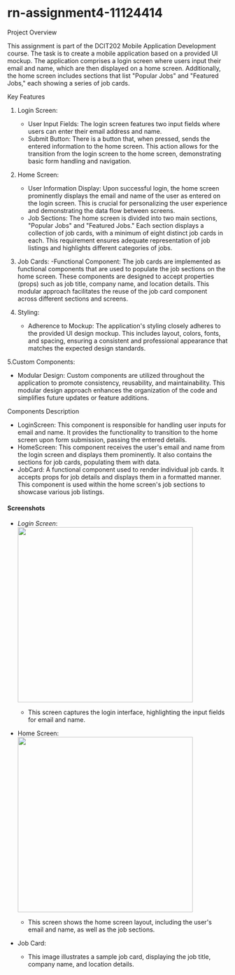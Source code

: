 # rn-assignment4-11124414


Project Overview

This assignment is part of the DCIT202 Mobile Application Development course. The task is to create a mobile application based on a provided UI mockup. The application comprises a login screen where users input their email and name, which are then displayed on a home screen. Additionally, the home screen includes sections that list "Popular Jobs" and "Featured Jobs," each showing a series of job cards.

Key Features

1. Login Screen:
   - User Input Fields: The login screen features two input fields where users can enter their email address and name.
   - Submit Button: There is a button that, when pressed, sends the entered information to the home screen. This action allows for the transition from the login screen to the home screen, demonstrating basic form handling and navigation.

2. Home Screen:
   - User Information Display: Upon successful login, the home screen prominently displays the email and name of the user as entered on the login screen. This is crucial for personalizing the user experience and demonstrating the data flow between screens.
   - Job Sections: The home screen is divided into two main sections, "Popular Jobs" and "Featured Jobs." Each section displays a collection of job cards, with a minimum of eight distinct job cards in each. This requirement ensures adequate representation of job listings and highlights different categories of jobs.

3. Job Cards:
   -Functional Component: The job cards are implemented as functional components that are used to populate the job sections on the home screen. These components are designed to accept properties (props) such as job title, company name, and location details. This modular approach facilitates the reuse of the job card component across different sections and screens.

4. Styling:
   - Adherence to Mockup: The application's styling closely adheres to the provided UI design mockup. This includes layout, colors, fonts, and spacing, ensuring a consistent and professional appearance that matches the expected design standards.

5.Custom Components:
   - Modular Design: Custom components are utilized throughout the application to promote consistency, reusability, and maintainability. This modular design approach enhances the organization of the code and simplifies future updates or feature additions.

Components Description

- LoginScreen: This component is responsible for handling user inputs for email and name. It provides the functionality to transition to the home screen upon form submission, passing the entered details.
- HomeScreen: This component receives the user's email and name from the login screen and displays them prominently. It also contains the sections for job cards, populating them with data.
- JobCard: A functional component used to render individual job cards. It accepts props for job details and displays them in a formatted manner. This component is used within the home screen's job sections to showcase various job listings.

#### Screenshots

- *Login Screen*:
    <img src="D:\THELMA\Level200_2nd Semester\DCIT 202\rn-assignment4-11124414\Homepage screenshot.jpg" width="400" />
  - This screen captures the login interface, highlighting the input fields for email and name.

- Home Screen:
    <img src="D:\THELMA\Level200_2nd Semester\DCIT 202\rn-assignment4-11124414\Homepage screenshot.jpg" width="400" />
  - This screen shows the home screen layout, including the user's email and name, as well as the job sections.

- Job Card:
  - This image illustrates a sample job card, displaying the job title, company name, and location details.

 
